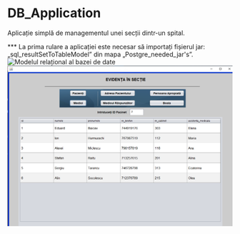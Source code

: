 # DB_Application
Aplicație simplă de managementul unei secții dintr-un spital.

*** La prima rulare a aplicației este necesar să importați fișierul jar: „sql_resultSetToTableModel” din mapa „Postgre_needed_jar's”.
![Modelul relațional al bazei de date](https://github.com/SergiuVoloc/DB_Application/blob/master/Modelul%20rela%C8%9Bional.png)
![Modelul relațional al bazei de date](https://github.com/SergiuVoloc/DB_Application/blob/master/GUI.png)
